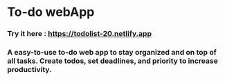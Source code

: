# To-do webApp
### Try it here :  https://todolist-20.netlify.app
### A easy-to-use to-do web app to stay organized and on top of all tasks. Create todos, set deadlines, and priority to increase productivity.
